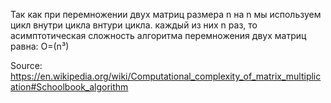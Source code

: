 Так как при перемножении двух матриц размера n на n мы используем цикл внутри цикла внтури цикла. каждый из них n раз, то асимптотическая сложность алгоритма перемножения двух матриц равна: O=(n³)

Source: https://en.wikipedia.org/wiki/Computational_complexity_of_matrix_multiplication#Schoolbook_algorithm